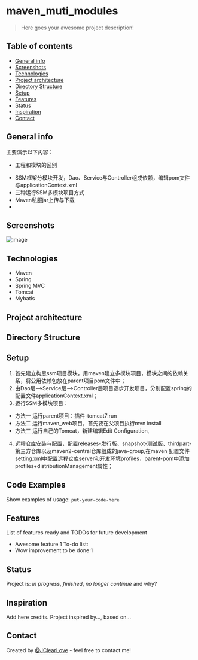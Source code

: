 # maven_muti_modules
> Here goes your awesome project description!
## Table of contents
* [General info](#general-info)
* [Screenshots](#screenshots)
* [Technologies](#technologies)
* [Project architecture](#project-architecture)
* [Directory Structure](#directory-structure)
* [Setup](#setup)
* [Features](#features)
* [Status](#status)
* [Inspiration](#inspiration)
* [Contact](#contact)

## General info
主要演示以下内容：
* 工程和模块的区别
 <!--
    工程和模块的区别：
    工程不等于完整的项目，模块也不等于完整的项目，一个完整的项目看的是代码，代码完整，就可以说这是一个完整的项目
    和此项目是工程和模块没有关系。

    工程天生只能使用自己内部资源，工程天生是独立的。后天可以和其他工程或模块建立关联关系。
    模块天生不是独立的，模块天生是属于父工程的，模块一旦创建，所有父工程的资源都可以使用。

    父子工程直接，子模块天生集成父工程，可以使用父工程所有资源。
    子模块之间天生是没有任何关系的。

    父子工程直接不用建立关系，继承关系是先天的，不需要手动建立。

    平级直接的引用叫依赖，依赖不是先天的，依赖是需要后天建立的。
    -->
* SSM框架分模块开发，Dao、Service与Controller组成依赖，编辑pom文件与applicationContext.xml
* 三种运行SSM多模块项目方式
* Maven私服jar上传与下载
* 
## Screenshots
![image](image.png)
## Technologies
* Maven
* Spring
* Spring MVC
* Tomcat
* Mybatis
## Project architecture
## Directory Structure
## Setup
1. 首先建立构思ssm项目模块，用maven建立多模块项目，模块之间的依赖关系，将公用依赖包放在parent项目pom文件中；
2. 由Dao层-->Service层-->Controller层项目逐步开发项目，分别配置spring的配置文件applicationContext.xml；
3. 运行SSM多模块项目：

- 方法一 运行parent项目：插件-tomcat7:run
- 方法二 运行maven_web项目，首先要在父项目执行mvn install
- 方法三 运行自己的Tomcat，新建编辑Edit Configuration,
4. 远程仓库安装与配置，配置releases-发行版、snapshot-测试版、thirdpart-第三方仓库以及maven2-central仓库组成的java-group,在maven
配置文件setting.xml中配置远程仓库server和开发环境profiles，parent-pom中添加profiles+distributionManagement属性；

## Code Examples
Show examples of usage:
`put-your-code-here`
## Features
List of features ready and TODOs for future development
* Awesome feature 1
To-do list:
* Wow improvement to be done 1
## Status
Project is: _in progress_, _finished_, _no longer continue_ and why?
## Inspiration
Add here credits. Project inspired by..., based on...
## Contact
Created by [@JClearLove](https://www.flynerd.pl/) - feel free to contact me!
    